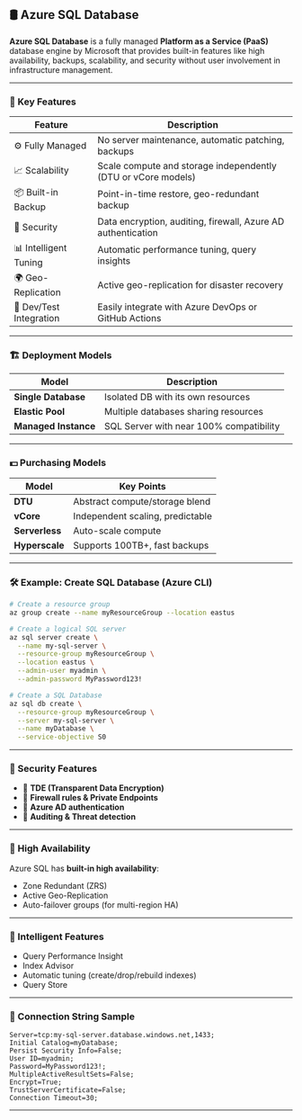 ## 🛢️ Azure SQL Database

**Azure SQL Database** is a fully managed **Platform as a Service (PaaS)** database engine by Microsoft that provides built-in features like high availability, backups, scalability, and security without user involvement in infrastructure management.

---

### 🚀 Key Features

| Feature                    | Description                                                                 |
|----------------------------|-----------------------------------------------------------------------------|
| ⚙️ Fully Managed           | No server maintenance, automatic patching, backups                          |
| 📈 Scalability             | Scale compute and storage independently (DTU or vCore models)               |
| 📦 Built-in Backup         | Point-in-time restore, geo-redundant backup                                 |
| 🔐 Security                | Data encryption, auditing, firewall, Azure AD authentication                |
| 📊 Intelligent Tuning      | Automatic performance tuning, query insights                                |
| 🌍 Geo-Replication         | Active geo-replication for disaster recovery                                |
| 🧪 Dev/Test Integration    | Easily integrate with Azure DevOps or GitHub Actions                        |

---

### 🏗️ Deployment Models

| Model                | Description                                    |
|----------------------|------------------------------------------------|
| **Single Database**  | Isolated DB with its own resources             |
| **Elastic Pool**     | Multiple databases sharing resources           |
| **Managed Instance** | SQL Server with near 100% compatibility        |

---

### 💵 Purchasing Models

| Model          | Key Points                       |
|----------------|----------------------------------|
| **DTU**        | Abstract compute/storage blend   |
| **vCore**      | Independent scaling, predictable |
| **Serverless** | Auto-scale compute               |
| **Hyperscale** | Supports 100TB+, fast backups    |

---

### 🛠️ Example: Create SQL Database (Azure CLI)

```bash
# Create a resource group
az group create --name myResourceGroup --location eastus

# Create a logical SQL server
az sql server create \
  --name my-sql-server \
  --resource-group myResourceGroup \
  --location eastus \
  --admin-user myadmin \
  --admin-password MyPassword123!

# Create a SQL Database
az sql db create \
  --resource-group myResourceGroup \
  --server my-sql-server \
  --name myDatabase \
  --service-objective S0
```

---

### 🔐 Security Features

- 🔐 **TDE (Transparent Data Encryption)**
- 🔐 **Firewall rules & Private Endpoints**
- 🔐 **Azure AD authentication**
- 🧾 **Auditing & Threat detection**

---

### 🔄 High Availability

Azure SQL has **built-in high availability**:
- Zone Redundant (ZRS)
- Active Geo-Replication
- Auto-failover groups (for multi-region HA)

---

### 🧠 Intelligent Features

- Query Performance Insight
- Index Advisor
- Automatic tuning (create/drop/rebuild indexes)
- Query Store

---

### 🧾 Connection String Sample

```plaintext
Server=tcp:my-sql-server.database.windows.net,1433;
Initial Catalog=myDatabase;
Persist Security Info=False;
User ID=myadmin;
Password=MyPassword123!;
MultipleActiveResultSets=False;
Encrypt=True;
TrustServerCertificate=False;
Connection Timeout=30;
```

---
